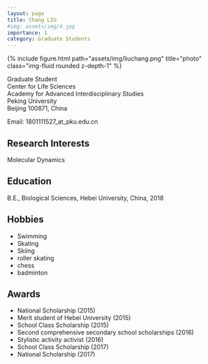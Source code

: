 ```yaml
---
layout: page
title: Chang LIU
#img: assets/img/4.jpg
importance: 1
category: Graduate Students
---
```


<div class="row">
    <div class="col-sm-4 mt-3 mt-md-0">
        {% include figure.html path="assets/img/liuchang.png" title="photo" class="img-fluid rounded z-depth-1" %}
    </div>
</div>

Graduate Student  
Center for Life Sciences  
Academy for Advanced Interdisciplinary Studies  
Peking University  
Beijing 100871, China  

Email: 1801111527_at_pku.edu.cn

## Research Interests
Molecular Dynamics

## Education
B.E., Biological Sciences, Hebei University, China, 2018

## Hobbies
- Swimming
- Skating
- Skiing
- roller skating
- chess
- badminton

## Awards
- National Scholarship (2015)
- Merit student of Hebei University (2015)
- School Class Scholarship (2015)
- Second comprehensive secondary school scholarships (2016)
- Stylistic activity activist (2016)
- School Class Scholarship (2017)
- National Scholarship (2017)
